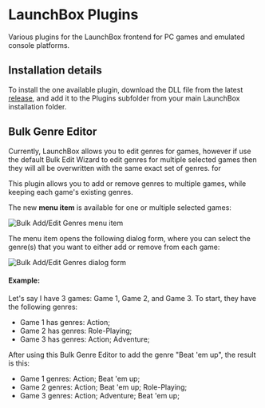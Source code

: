 # LaunchBox Plugins
Various plugins for the LaunchBox frontend for PC games and emulated console platforms.

## Installation details

To install the one available plugin, download the DLL file from the latest [release](https://github.com/SsjCosty/LaunchboxPlugins/releases), and add it to the Plugins subfolder from your main LaunchBox installation folder.

## Bulk Genre Editor

Currently, LaunchBox allows you to edit genres for games, however if use the default Bulk Edit Wizard to edit genres for multiple selected games then they will all be overwritten with the same exact set of genres. for 

This plugin allows you to add or remove genres to multiple games, while keeping each game's existing genres.

The new **menu item** is available for one or multiple selected games:

![Bulk Add/Edit Genres menu item](https://i.imgur.com/VPfsDFL.png)

The menu item opens the following dialog form, where you can select the genre(s) that you want to either add or remove from each game:

![Bulk Add/Edit Genres dialog form](https://i.imgur.com/LC1zj0G.png)

#### Example:

Let's say I have 3 games: Game 1, Game 2, and Game 3. To start, they have the following genres:
* Game 1 has genres: Action;
* Game 2 has genres: Role-Playing;
* Game 3 has genres: Action; Adventure;

After using this Bulk Genre Editor to add the genre "Beat 'em up", the result is this:
* Game 1 genres: Action; Beat 'em up;
* Game 2 genres: Action; Beat 'em up; Role-Playing;
* Game 3 genres: Action; Adventure; Beat 'em up;

